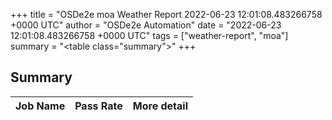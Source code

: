 +++
title = "OSDe2e moa Weather Report 2022-06-23 12:01:08.483266758 +0000 UTC"
author = "OSDe2e Automation"
date = "2022-06-23 12:01:08.483266758 +0000 UTC"
tags = ["weather-report", "moa"]
summary = "<table class=\"summary\"></table>"
+++
## Summary

| Job Name | Pass Rate | More detail |
|----------|-----------|-------------|




